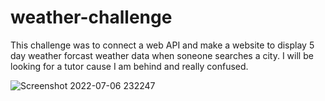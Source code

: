 # weather-challenge

This challenge was to connect a web API and make a website to display 5 day weather forcast weather data when soneone searches a city. I will be looking for a tutor cause I am behind and really confused.


![Screenshot 2022-07-06 232247](https://user-images.githubusercontent.com/102444946/177690905-e555b085-2bd3-4181-80ff-386fc119e26b.png)
